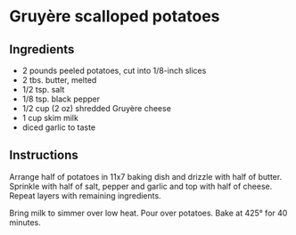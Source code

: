 # Gruyère scalloped potatoes

## Ingredients

* 2 pounds peeled potatoes, cut into 1/8-inch slices
* 2 tbs. butter, melted
* 1/2 tsp. salt
* 1/8 tsp. black pepper
* 1/2 cup (2 oz) shredded Gruyère cheese
* 1 cup skim milk
* diced garlic to taste

## Instructions

Arrange half of potatoes in 11x7 baking dish and drizzle with half of butter. Sprinkle with half of salt, pepper and garlic and top with half of cheese. Repeat layers with remaining ingredients.

Bring milk to simmer over low heat. Pour over potatoes. Bake at 425° for 40 minutes.